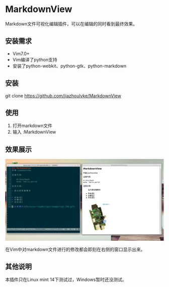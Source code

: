 # MarkdownView

Markdown文件可视化编辑插件，可以在编辑的同时看到最终效果。


## 安装需求

* Vim7.0+
* Vim编译了python支持
* 安装了python-webkit、python-gtk、python-markdown


## 安装

git clone https://github.com/jiazhoulvke/MarkdownView


## 使用

1. 打开markdown文件
2. 输入 :MarkdownView


## 效果展示

![MarkdownView](MarkdownView.png)

在Vim中对markdown文件进行的修改都会即刻在右侧的窗口显示出来。


## 其他说明

本插件只在Linux mint 14下测试过，Windows暂时还没测试。
